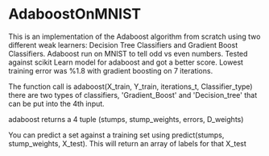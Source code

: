 # AdaboostOnMNIST
This is an implementation of the Adaboost algorithm from scratch using two different weak learners: Decision Tree Classifiers and Gradient Boost Classifiers. Adaboost run on MNIST to tell odd vs even numbers. Tested against scikit Learn model for adaboost and got a better score. Lowest training error was %1.8 with gradient boosting on 7 iterations.

The function call is adaboost(X_train, Y_train, iterations_t, Classifier_type) there are two types of classifiers, 'Gradient_Boost' and 'Decision_tree' that can be put into the 4th input. 

adaboost returns a 4 tuple (stumps, stump_weights, errors, D_weights)

You can predict a set against a training set using predict(stumps, stump_weights, X_test). This will return an array of labels for that X_test

